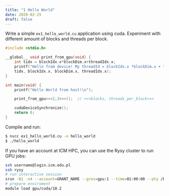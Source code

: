 ```yaml
---
title: "1 Hello World"
date: 2020-02-25
draft: false
---
```



Write a simple `ex1_hello_world.cu` application using cuda.
Experiment with different amount of blocks and threads per block.

```.cu
#include <stdio.h>

__global__ void print_from_gpu(void) {
    int tidx = blockIdx.x*blockDim.x+threadIdx.x;
    printf("Hello from device! My threadId = blockIdx.x *blockDim.x + threadIdx.x <=> %d = %d * %d + %d \n",
    tidx, blockIdx.x, blockDim.x, threadIdx.x);
}

int main(void) {
    printf("Hello World from host!\n");

    print_from_gpu<<<2,3>>>();  // <<<blocks, threads_per_block>>>

    cudaDeviceSynchronize();
    return 0;
}
```

Compile and run:

```.sh
$ nvcc ex1_hello_world.cu -o hello_world
$ ./hello_world
```

If you have an account at ICM HPC, you can use the Rysy cluster to run GPU jobs:

```.sh
ssh username@login.icm.edu.pl
ssh rysy
# run interactive session
srun -N1 -n4 --account=GRANT_NAME --gres=gpu:1 --time=01:00:00 --pty /bin/bash -l
# prepare enviroment
module load gpu/cuda/10.2
```
